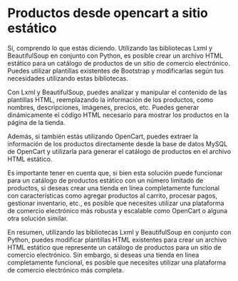 # Productos desde opencart a sitio estático

Sí, comprendo lo que estás diciendo. Utilizando las bibliotecas Lxml y BeautifulSoup en conjunto con Python, es posible crear un archivo HTML estático para un catálogo de productos de un sitio de comercio electrónico. Puedes utilizar plantillas existentes de Bootstrap y modificarlas según tus necesidades utilizando estas bibliotecas.

Con Lxml y BeautifulSoup, puedes analizar y manipular el contenido de las plantillas HTML, reemplazando la información de los productos, como nombres, descripciones, imágenes, precios, etc. Puedes generar dinámicamente el código HTML necesario para mostrar los productos en la página de la tienda.

Además, si también estás utilizando OpenCart, puedes extraer la información de los productos directamente desde la base de datos MySQL de OpenCart y utilizarla para generar el catálogo de productos en el archivo HTML estático.

Es importante tener en cuenta que, si bien esta solución puede funcionar para un catálogo de productos estático con un número limitado de productos, si deseas crear una tienda en línea completamente funcional con características como agregar productos al carrito, procesar pagos, gestionar inventario, etc., es posible que necesites utilizar una plataforma de comercio electrónico más robusta y escalable como OpenCart o alguna otra solución similar.

En resumen, utilizando las bibliotecas Lxml y BeautifulSoup en conjunto con Python, puedes modificar plantillas HTML existentes para crear un archivo HTML estático que represente un catálogo de productos para un sitio de comercio electrónico. Sin embargo, si deseas una tienda en línea completamente funcional, es posible que necesites utilizar una plataforma de comercio electrónico más completa.
